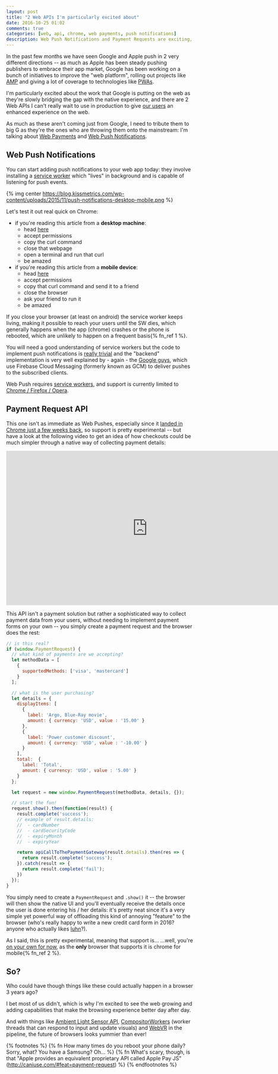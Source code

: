 ```yaml
---
layout: post
title: "2 Web APIs I'm particularly excited about"
date: 2016-10-25 01:02
comments: true
categories: [web, api, chrome, web payments, push notifications]
description: Web Push Notifications and Payment Requests are exciting, as they open up new frontiers in web development.
---
```


In the past few months we have seen Google and Apple push in 2
very different directions -- as much as Apple has been steady
pushing publishers to embrace their app market, Google has been
working on a bunch of initiatives to improve the "web platform",
rolling out projects like [AMP](http://tech.namshi.com/blog/2016/09/20/embracing-amp-for-the-speed-and-profit/) and giving a lot of coverage to
technologies like [PWAs](https://developers.google.com/web/progressive-web-apps/).

I'm particularly excited about the work that Google is putting
on the web as they're slowly bridging the gap with the native experience,
and there are 2 Web APIs I can't really wait to use in
production to give [our users](https://www.namshi.com/) an enhanced
experience on the web.

<!--  more -->

As much as these aren't coming just from Google, I need to tribute them
to big G as they're the ones who are throwing them onto the mainstream:
I'm talking about [Web Payments](https://www.w3.org/TR/payment-request/) and
[Web Push Notifications](https://developers.google.com/web/fundamentals/engage-and-retain/push-notifications/).

## Web Push Notifications

You can start adding push notifications to your web app today: they involve
installing a [service worker](https://developers.google.com/web/fundamentals/getting-started/primers/service-workers)
which "lives" in background and is capable of listening for push events.

{% img center https://blog.kissmetrics.com/wp-content/uploads/2015/11/push-notifications-desktop-mobile.png %}

Let's test it out real quick on Chrome:

* if you're reading this article from a **desktop machine**:
  * head [here](https://gauntface.github.io/simple-push-demo/)
  * accept permissions
  * copy the curl command
  * close that webpage
  * open a terminal and run that curl
  * be amazed
* if you're reading this article from a **mobile device**:
  * head [here](https://gauntface.github.io/simple-push-demo/)
  * accept permissions
  * copy that curl command and send it to a friend
  * close the browser
  * ask your friend to run it
  * be amazed

If you close your browser (at least on android) the service worker
keeps living, making it possible to reach your users until the SW dies,
which generally happens when the app (chrome) crashes or the phone
is rebooted, which are unlikely to happen on a frequent basis{% fn_ref 1 %}.

You will need a good understanding of service workers but the code
to implement push notifications is [really trivial](https://github.com/GoogleChrome/samples/blob/gh-pages/push-messaging-and-notifications/service-worker.js)
and the "backend" implementation is very well explained by - again - the [Google guys](https://developers.google.com/web/fundamentals/getting-started/codelabs/push-notifications/), which use
Firebase Cloud Messaging (formerly known as GCM) to deliver pushes
to the subscribed clients.

Web Push requires [service workers](http://caniuse.com/#feat=serviceworkers), and support
is currently limited to [Chrome / Firefox / Opera](http://caniuse.com/#feat=push-api).

## Payment Request API

This one isn't as immediate as Web Pushes, especially since it [landed in Chrome just a few weeks back](https://9to5google.com/2016/08/08/chrome-53-beta-features/), so support is
pretty experimental -- but have a look at the following video to get an idea
of how checkouts could be much simpler through a native way of collecting payment
details:

<iframe width="760" height="415" src="https://www.youtube.com/embed/hmqZxP6iTpo" frameborder="0" allowfullscreen></iframe>

This API isn't a payment solution but rather a sophisticated way to collect payment
data from your users, without needing to implement payment forms on your own -- you
simply create a payment request and the browser does the rest:

``` js
// is this real?
if (window.PaymentRequest) {
  // what kind of payments are we accepting?
  let methodData = [
    {
      supportedMethods: ['visa', 'mastercard']
    }
  ];

  // what is the user purchasing?
  let details = {
    displayItems: [
      {
        label: 'Argo, Blue-Ray movie',
        amount: { currency: 'USD', value : '15.00' }
      },
      {
        label: 'Power customer discount',
        amount: { currency: 'USD', value : '-10.00' }
      }
    ],
    total:  {
      label: 'Total',
      amount: { currency: 'USD', value : '5.00' }
    }
  };

  let request = new window.PaymentRequest(methodData, details, {});

  // start the fun!
  request.show().then(function(result) {
    result.complete('success');
    // example of result.details:
    //  - cardNumber
    //  - cardSecurityCode
    //  - expiryMonth
    //  - expiryYear

    return apiCallToThePaymentGateway(result.details).then(res => {
      return result.complete('success');
    }).catch(result => {
      return result.complete('fail');
    })
  });
}
```

You simply need to create a `PaymentRequest` and `.show()` it -- the browser
will then show the native UI and you'll eventually receive the details once
the user is done entering his / her details: it's pretty neat since it's a very
simple yet powerful way of offloading this kind of annoying "feature" to the
browser (who's really happy to write a new credit card form in 2016? anyone who actually likes [luhn](https://en.wikipedia.org/wiki/Luhn_algorithm)?).

As I said, this is pretty experimental, meaning that support is... ...well,
you're [on your own for now](http://caniuse.com/#feat=payment-request), as
the **only** browser that supports it is chrome for mobile{% fn_ref 2 %}.

## So?

Who could have though things like these could actually happen in a browser
3 years ago?

I bet most of us didn't, which is why I'm excited to see the
web growing and adding capabilities that make the browsing experience
better day after day.

And with things like [Ambient Light Sensor API](https://www.chromestatus.com/feature/5298357018820608),
[CompositorWorkers](https://www.chromestatus.com/feature/5762982487261184) (worker threads that can respond to input and update visuals)
and [WebVR](https://www.chromestatus.com/feature/4532810371039232) in the pipeline,
the future of browsers looks yummier than ever!

{% footnotes %}
  {% fn How many times do you reboot your phone daily? Sorry, what? You have a Samsung? Oh... %}
  {% fn What's  scary, though, is that "Apple provides an equivalent proprietary API called Apple Pay JS" (http://caniuse.com/#feat=payment-request) %}
{% endfootnotes %}